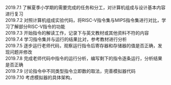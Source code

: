 2019.7.1  了解夏季小学期的需要完成的任务和分工，对计算机组成与设计基本内容进行复习  
2019.7.2  对照计算机组成实验代码，将RISC-V指令集与MIPS指令集进行对比，学习了解部分RISC-V指令的功能  
2019.7.3  开始指令的解读工作，记录下与英文教材或其他资料不符的内容  
2019.7.4  学习指令集并与运行的结果比对，参考教材进行分析  
2019.7.5  逐步运行老师代码，观察运行指令后寄存器和存储器的值是否正确，发现问题并修改    
2019.7.8  完成老师代码中指令的运行分析，编写剩下的指令逐条运行，分析结果是否正确    
2019.7.9  讨论指令中不同类型指令立即数的取法，完善模拟器代码  
2019.7.10 考虑模拟器的具体架构，
